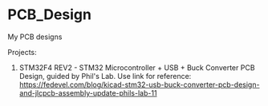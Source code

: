 # PCB_Design
 My PCB designs

Projects:
1. STM32F4 REV2 - STM32 Microcontroller + USB + Buck Converter PCB Design, guided by Phil's Lab. Use link for reference:
   https://fedevel.com/blog/kicad-stm32-usb-buck-converter-pcb-design-and-jlcpcb-assembly-update-phils-lab-11
